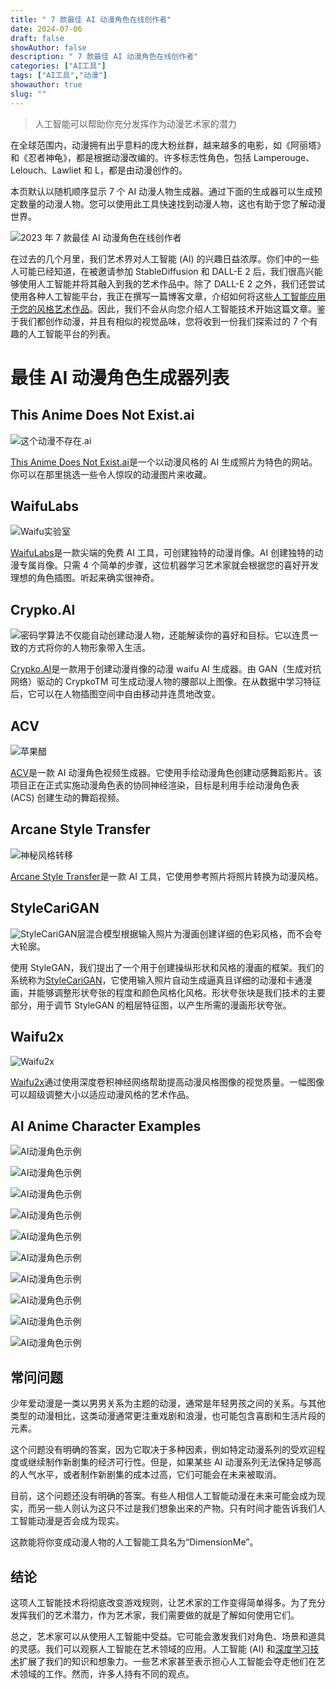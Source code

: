 ```yaml
---
title: " 7 款最佳 AI 动漫角色在线创作者"
date: 2024-07-06
draft: false
showAuthor: false
description: " 7 款最佳 AI 动漫角色在线创作者"
categories: ["AI工具"]
tags: ["AI工具","动漫"]
showauthor: true
slug: ""
---
```


>人工智能可以帮助你充分发挥作为动漫艺术家的潜力

在全球范围内，动漫拥有出乎意料的庞大粉丝群，越来越多的电影，如《阿丽塔》和《忍者神龟》，都是根据动漫改编的。许多标志性角色，包括 Lamperouge、Lelouch、Lawliet 和 L，都是由动漫创作的。

本页默认以随机顺序显示 7 个 AI 动漫人物生成器。通过下面的生成器可以生成预定数量的动漫人物。您可以使用此工具快速找到动漫人物，这也有助于您了解动漫世界。

![2023 年 7 款最佳 AI 动漫角色在线创作者](https://mpost.io/wp-content/uploads/image-52-15-1024x767.jpg)

在过去的几个月里，我们艺术界对人工智能 (AI) 的兴趣日益浓厚。你们中的一些人可能已经知道，在被邀请参加 StableDiffusion 和 DALL-E 2 后，我们很高兴能够使用人工智能并将其融入到我的艺术作品中。除了 DALL-E 2 之外，我们还尝试使用各种人工智能平台，我正在撰写一篇博客文章，介绍如何将这些[人工智能应用于您的风格艺术作品](https://mpost.io/top-50-text-to-image-prompts-for-ai-art-generators-midjourney-and-dall-e/)。因此，我们不会从向您介绍人工智能技术开始这篇文章。鉴于我们都创作动漫，并且有相似的视觉品味，您将收到一份我们探索过的 7 个有趣的人工智能平台的列表。

# 最佳 AI 动漫角色生成器列表

## This Anime Does Not Exist.ai

![这个动漫不存在.ai](https://mpost.io/wp-content/uploads/image-52-13-1024x767.jpg)

[This Anime Does Not Exist.ai](https://thisanimedoesnotexist.ai/)是一个以动漫风格的 AI 生成照片为特色的网站。你可以在那里挑选一些令人惊叹的动漫图片来收藏。



## WaifuLabs

![Waifu实验室](https://mpost.io/wp-content/uploads/image-51-63-1024x557.jpg)

[WaifuLabs](https://waifulabs.com/)是一款尖端的免费 AI 工具，可创建独特的动漫肖像。AI 创建独特的动漫专属肖像。只需 4 个简单的步骤，这位机器学习艺术家就会根据您的喜好开发理想的角色插图。听起来确实很神奇。





## Crypko.AI

![密码学](https://mpost.io/wp-content/uploads/image-51-64-1024x725.jpg)算法不仅能自动创建动漫人物，还能解读你的喜好和目标。它以连贯一致的方式将你的人物形象带入生活。

[Crypko.AI](https://crypko.ai/)是一款用于创建动漫肖像的动漫 waifu AI 生成器。由 GAN（生成对抗网络）驱动的 CrypkoTM 可生成动漫人物的腰部以上图像。在从数据中学习特征后，它可以在人物插图空间中自由移动并连贯地改变。



## ACV

![苹果醋](https://mpost.io/wp-content/uploads/image-51-1024x542.png)

[ACV](https://colab.research.google.com/github/megvii-research/CoNR/blob/main/notebooks/conr.ipynb#scrollTo=NfzPg6ESEhYE)是一款 AI 动漫角色视频生成器。它使用手绘动漫角色创建动感舞蹈影片。该项目正在正式实施动漫角色表的协同神经渲染，目标是利用手绘动漫角色表 (ACS) 创建生动的舞蹈视频。





## Arcane Style Transfer

![ 神秘风格转移](https://mpost.io/wp-content/uploads/image-52-1024x683.jpg)

[Arcane Style Transfer](https://huggingface.co/spaces/jjeamin/ArcaneStyleTransfer)是一款 AI 工具，它使用参考照片将照片转换为动漫风格。



## StyleCariGAN

![StyleCariGAN](https://mpost.io/wp-content/uploads/image-52-1-1024x657.jpg)层混合模型根据输入照片为漫画创建详细的色彩风格，而不会夸大轮廓。

使用 StyleGAN，我们提出了一个用于创建操纵形状和风格的漫画的框架。我们的系统称为[StyleCariGAN](http://wonjongg.me/StyleCariGAN/)，它使用输入照片自动生成逼真且详细的动漫和卡通漫画，并能够调整形状夸张的程度和颜色风格化风格。形状夸张块是我们技术的主要部分，用于调节 StyleGAN 的粗层特征图，以产生所需的漫画形状夸张。



## Waifu2x

![Waifu2x](https://mpost.io/wp-content/uploads/image-52-2.jpg)

[Waifu2x](http://waifu2x.udp.jp/index.html)通过使用深度卷积神经网络帮助提高动漫风格图像的视觉质量。一幅图像可以超级调整大小以适应动漫风格的艺术作品。



## AI Anime Character Examples

![AI动漫角色示例](https://mpost.io/wp-content/uploads/image-52-3.jpg)

![AI动漫角色示例](https://mpost.io/wp-content/uploads/image-52-4.jpg)

![AI动漫角色示例](https://mpost.io/wp-content/uploads/image-52-5.jpg)

![AI动漫角色示例](https://mpost.io/wp-content/uploads/image-52-6.jpg)

![AI动漫角色示例](https://mpost.io/wp-content/uploads/image-52-7.jpg)

![AI动漫角色示例](https://mpost.io/wp-content/uploads/image-52-8.jpg)

![AI动漫角色示例](https://mpost.io/wp-content/uploads/image-52-9.jpg)

![AI动漫角色示例](https://mpost.io/wp-content/uploads/image-52-10.jpg)

![AI动漫角色示例](https://mpost.io/wp-content/uploads/image-52-11.jpg)

![AI动漫角色示例](https://mpost.io/wp-content/uploads/image-52-12.jpg)

## 常问问题

少年爱动漫是一类以男男关系为主题的动漫，通常是年轻男孩之间的关系。与其他类型的动漫相比，这类动漫通常更注重戏剧和浪漫，也可能包含喜剧和生活片段的元素。

这个问题没有明确的答案，因为它取决于多种因素，例如特定动漫系列的受欢迎程度或继续制作新剧集的经济可行性。但是，如果某些 AI 动漫系列无法保持足够高的人气水平，或者制作新剧集的成本过高，它们可能会在未来被取消。

目前，这个问题还没有明确的答案。有些人相信人工智能动漫在未来可能会成为现实，而另一些人则认为这只不过是我们想象出来的产物。只有时间才能告诉我们人工智能动漫是否会成为现实。

这款能将你变成动漫人物的人工智能工具名为“DimensionMe”。

## 结论

这项人工智能技术将彻底改变游戏规则，让艺术家的工作变得简单得多。为了充分发挥我们的艺术潜力，作为艺术家，我们需要做的就是了解如何使用它们。

总之，艺术家可以从使用人工智能中受益。它可能会激发我们对角色、场景和道具的灵感。我们可以观察人工智能在艺术领域的应用。人工智能 (AI) 和[深度学习技术](https://mpost.io/best-graphics-cards-for-ml-ai/)扩展了我们的知识和想象力。一些艺术家甚至表示担心人工智能会夺走他们在艺术领域的工作。然而，许多人持有不同的观点。